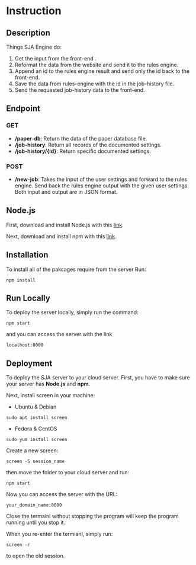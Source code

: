# Instruction

## Description

Things SJA Engine do:

1. Get the input from the front-end .
2. Reformat the data from the website and send it to the rules engine.
3. Append an id to the rules engine result and send only the id back to the front-end.
4. Save the data from rules-engine with the id in the job-history file.
5. Send the requested job-history data to the front-end.

## Endpoint

### GET

- **/paper-db**: Return the data of the paper database file.
- **/job-history**: Return all records of the documented settings.
- **/job-history/{id}**: Return specific documented settings.

### POST

- **/new-job**: Takes the input of the user settings and forward to the rules engine. Send back the rules engine output with the given user settings. Both input and output are in JSON format.

## Node.js

First, download and install Node.js with this [link](https://nodejs.org/en/).

Next, download and install npm with this [link](https://www.npmjs.com/get-npm).

## Installation

To install all of the pakcages require from the server
Run:

```
npm install
```

## Run Locally

To deploy the server locally, simply run the command:

```
npm start
```

and you can access the server with the link

```
localhost:8000
```

## Deployment

To deploy the SJA server to your cloud server. First, you have to make sure your server has **Node.js** and **npm**.

Next, install screen in your machine:  
- Ubuntu & Debian

```
sudo apt install screen
```

- Fedora & CentOS

```
sudo yum install screen
```

Create a new screen:

```
screen -S session_name
```

then move the folder to your cloud server and run:

```
npm start
```

Now you can access the server with the URL:

```
your_domain_name:8000
```

Close the termainl without stopping the program will keep the program running until you stop it.

When you re-enter the termianl, simply run:

```
screen -r
```

to open the old session.
